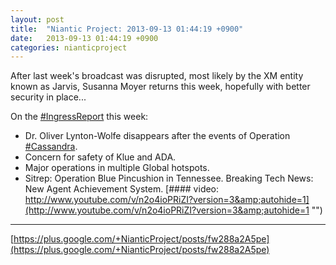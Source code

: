 ```yaml
---
layout: post
title:  "Niantic Project: 2013-09-13 01:44:19 +0900"
date:   2013-09-13 01:44:19 +0900
categories: nianticproject
---
```

After last week's broadcast was disrupted, most likely by the XM entity known as Jarvis, Susanna Moyer returns this week, hopefully with better security in place...

On the [#IngressReport](https://plus.google.com/s/%23IngressReport "") this week:

- Dr. Oliver Lynton-Wolfe disappears after the events of Operation [#Cassandra](https://plus.google.com/s/%23Cassandra "").
- Concern for safety of Klue and ADA.
- Major operations in multiple Global hotspots.
- Sitrep: Operation Blue Pincushion in Tennessee.
Breaking Tech News: New Agent Achievement System.
[#### video: http://www.youtube.com/v/n2o4ioPRiZI?version=3&amp;autohide=1](http://www.youtube.com/v/n2o4ioPRiZI?version=3&amp;autohide=1 "")
- - -
[https://plus.google.com/+NianticProject/posts/fw288a2A5pe](https://plus.google.com/+NianticProject/posts/fw288a2A5pe)

